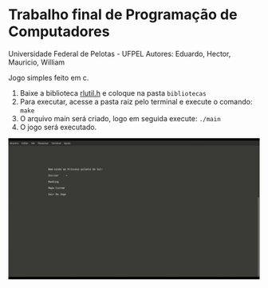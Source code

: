 # Trabalho final de Programação de Computadores

Universidade Federal de Pelotas - UFPEL
Autores: Eduardo, Hector, Mauricio, William

Jogo simples feito em c.
1. Baixe a biblioteca [rlutil.h](http://tapiov.net/rlutil/) e coloque na pasta `bibliotecas`
2. Para executar, acesse a pasta raiz pelo terminal e execute o comando: `make`  
3. O arquivo main será criado, logo em seguida execute: `./main`  
4. O jogo será executado.

![Demonstração](media/demo.gif)
